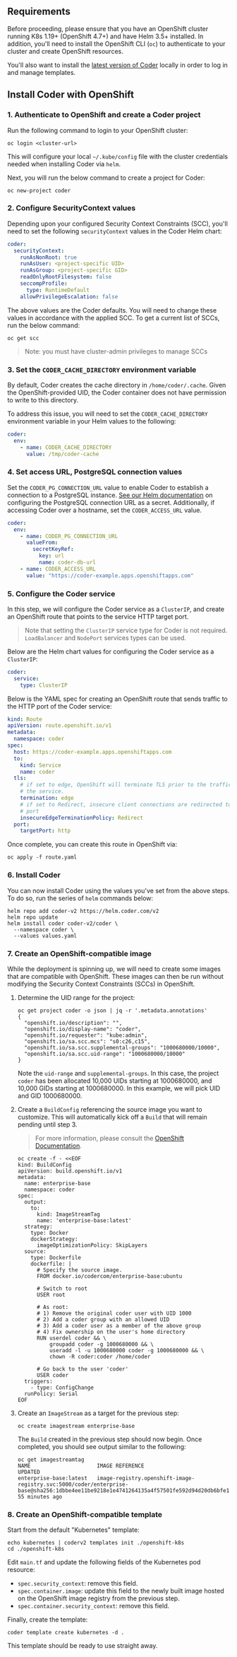 ## Requirements

Before proceeding, please ensure that you have an OpenShift cluster running K8s
1.19+ (OpenShift 4.7+) and have Helm 3.5+ installed. In addition, you'll need to
install the OpenShift CLI (`oc`) to authenticate to your cluster and create OpenShift
resources.

You'll also want to install the [latest version of Coder](https://github.com/coder/coder/releases/latest)
locally in order to log in and manage templates.

## Install Coder with OpenShift

### 1. Authenticate to OpenShift and create a Coder project

Run the following command to login to your OpenShift cluster:

```console
oc login <cluster-url>
```

This will configure your local `~/.kube/config` file with the cluster credentials
needed when installing Coder via `helm`.

Next, you will run the below command to create a project for Coder:

```console
oc new-project coder
```

### 2. Configure SecurityContext values

Depending upon your configured Security Context Constraints (SCC), you'll need to set
the following `securityContext` values in the Coder Helm chart:

```yaml
coder:
  securityContext:
    runAsNonRoot: true
    runAsUser: <project-specific UID>
    runAsGroup: <project-specific GID>
    readOnlyRootFilesystem: false
    seccompProfile:
      type: RuntimeDefault
    allowPrivilegeEscalation: false
```

The above values are the Coder defaults. You will need to change these values in
accordance with the applied SCC. To get a current list of SCCs, run the below command:

```console
oc get scc
```

> Note: you must have cluster-admin privileges to manage SCCs

### 3. Set the `CODER_CACHE_DIRECTORY` environment variable

By default, Coder creates the cache directory in `/home/coder/.cache`. Given the
OpenShift-provided UID, the Coder container does not have permission to write to
this directory.

To address this issue, you will need to set the `CODER_CACHE_DIRECTORY` environment
variable in your Helm values to the following:

```yaml
coder:
  env:
    - name: CODER_CACHE_DIRECTORY
      value: /tmp/coder-cache
```

### 4. Set access URL, PostgreSQL connection values

Set the `CODER_PG_CONNECTION_URL` value to enable Coder to establish a connection
to a PostgreSQL instance. [See our Helm documentation](./kubernetes.md) on configuring
the PostgreSQL connection URL as a secret. Additionally, if accessing Coder over a hostname, set
the `CODER_ACCESS_URL` value.

```yaml
coder:
  env:
    - name: CODER_PG_CONNECTION_URL
      valueFrom:
        secretKeyRef:
          key: url
          name: coder-db-url
    - name: CODER_ACCESS_URL
      value: "https://coder-example.apps.openshiftapps.com"
```

### 5. Configure the Coder service

In this step, we will configure the Coder service as a `ClusterIP`, and create an
OpenShift route that points to the service HTTP target port.

> Note that setting the `ClusterIP` service type for Coder is not required.
> `LoadBalancer` and `NodePort` services types can be used.

Below are the Helm chart values for configuring the Coder service as a `ClusterIP`:

```yaml
coder:
  service:
    type: ClusterIP
```

Below is the YAML spec for creating an OpenShift route that sends traffic to the
HTTP port of the Coder service:

```yaml
kind: Route
apiVersion: route.openshift.io/v1
metadata:
  namespace: coder
spec:
  host: https://coder-example.apps.openshiftapps.com
  to:
    kind: Service
    name: coder
  tls:
    # if set to edge, OpenShift will terminate TLS prior to the traffic reaching
    # the service.
    termination: edge
    # if set to Redirect, insecure client connections are redirected to the secure
    # port
    insecureEdgeTerminationPolicy: Redirect
  port:
    targetPort: http
```

Once complete, you can create this route in OpenShift via:

```console
oc apply -f route.yaml
```

### 6. Install Coder

You can now install Coder using the values you've set from the above steps. To do
so, run the series of `helm` commands below:

```console
helm repo add coder-v2 https://helm.coder.com/v2
helm repo update
helm install coder coder-v2/coder \
  --namespace coder \
  --values values.yaml
```

### 7. Create an OpenShift-compatible image

While the deployment is spinning up, we will need to create some images that
are compatible with OpenShift. These images can then be run without modifying
the Security Context Constraints (SCCs) in OpenShift.

1. Determine the UID range for the project:

    ```console
    oc get project coder -o json | jq -r '.metadata.annotations'
    {
      "openshift.io/description": "",
      "openshift.io/display-name": "coder",
      "openshift.io/requester": "kube:admin",
      "openshift.io/sa.scc.mcs": "s0:c26,c15",
      "openshift.io/sa.scc.supplemental-groups": "1000680000/10000",
      "openshift.io/sa.scc.uid-range": "1000680000/10000"
    }
    ```

    Note the `uid-range` and `supplemental-groups`. In this case, the project `coder`
    has been allocated 10,000 UIDs starting at 1000680000, and 10,000 GIDs starting
    at 1000680000. In this example, we will pick UID and GID 1000680000.

1. Create a `BuildConfig` referencing the source image you want to customize.
  This will automatically kick off a `Build` that will remain pending until step 3.

    > For more information, please consult the [OpenShift Documentation](https://docs.openshift.com/container-platform/4.12/cicd/builds/understanding-buildconfigs.html).

    ```console
    oc create -f - <<EOF
    kind: BuildConfig
    apiVersion: build.openshift.io/v1
    metadata:
      name: enterprise-base
      namespace: coder
    spec:
      output:
        to:
          kind: ImageStreamTag
          name: 'enterprise-base:latest'
      strategy:
        type: Docker
        dockerStrategy:
          imageOptimizationPolicy: SkipLayers
      source:
        type: Dockerfile
        dockerfile: |
          # Specify the source image.
          FROM docker.io/codercom/enterprise-base:ubuntu

          # Switch to root
          USER root

          # As root:
          # 1) Remove the original coder user with UID 1000
          # 2) Add a coder group with an allowed UID
          # 3) Add a coder user as a member of the above group
          # 4) Fix ownership on the user's home directory
          RUN userdel coder && \
              groupadd coder -g 1000680000 && \
              useradd -l -u 1000680000 coder -g 1000680000 && \
              chown -R coder:coder /home/coder

          # Go back to the user 'coder'
          USER coder
      triggers:
        - type: ConfigChange
      runPolicy: Serial
    EOF
    ```


1. Create an `ImageStream` as a target for the previous step:

    ```console
    oc create imagestream enterprise-base
    ```

    The `Build` created in the previous step should now begin.
    Once completed, you should see output similar to the following:

    ```console
    oc get imagestreamtag
    NAME                     IMAGE REFERENCE                                                                                                                                    UPDATED
    enterprise-base:latest   image-registry.openshift-image-registry.svc:5000/coder/enterprise-base@sha256:1dbbe4ee11be9218e1e4741264135a4f57501fe592d94d20db6bfe11692accd1   55 minutes ago
    ```

### 8. Create an OpenShift-compatible template

Start from the default "Kubernetes" template:

```console
echo kubernetes | coderv2 templates init ./openshift-k8s
cd ./openshift-k8s
```

Edit `main.tf` and update the following fields of the Kubernetes pod resource:

- `spec.security_context`: remove this field.
- `spec.container.image`: update this field to the newly built image hosted
   on the OpenShift image registry from the previous step.
- `spec.container.security_context`: remove this field.

Finally, create the template:

```console
coder template create kubernetes -d .
```

This template should be ready to use straight away.
